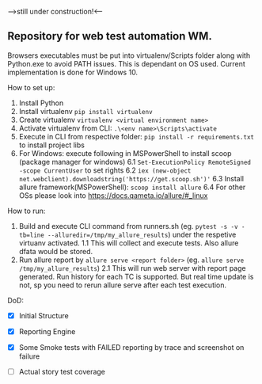 -->still under construction!<--
## Repository for web test automation WM.

Browsers executables must be put into virtualenv/Scripts folder along with
Python.exe to avoid PATH issues. This is dependant on OS used. Current
implementation is done for Windows 10.

How to set up:
1. Install Python
2. Install virtualenv `pip install virtualenv`
3. Create virtualenv `virtualenv <virtual environment name>`
3. Activate virtualenv from CLI: `.\<env name>\Scripts\activate`
2. Execute in CLI from respective folder: `pip install -r requirements.txt` to install project libs
6. For Windows: execute following in MSPowerShell to install scoop (package manager for windows)
    6.1 `Set-ExecutionPolicy RemoteSigned -scope CurrentUser` to set rights
    6.2 `iex (new-object net.webclient).downloadstring('https://get.scoop.sh')'`
    6.3 Install allure framework(MSPowerShell): `scoop install allure`
    6.4 For other OSs please look into https://docs.qameta.io/allure/#_linux

How to run:
1. Build and execute CLI command from runners.sh (eg. `pytest -s -v -tb=line --alluredir=/tmp/my_allure_results`) under the respetive virtuanv activated.
    1.1 This will collect and execute tests. Also allure dfata would be stored.
2. Run allure report by `allure serve <report folder>` (eg. `allure serve /tmp/my_allure_results`)
    2.1 This will run web server with report page generated. Run history for each TC is supported. But real time update is not, sp you need to rerun allure serve after each test execution.

DoD:
- [x] Initial Structure
- [x] Reporting Engine
- [x] Some Smoke tests with FAILED reporting by trace and screenshot on failure
- [ ] Actual story test coverage


